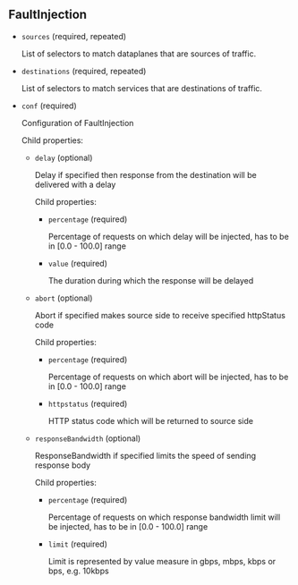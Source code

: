 ## FaultInjection

- `sources` (required, repeated)

    List of selectors to match dataplanes that are sources of traffic.

- `destinations` (required, repeated)

    List of selectors to match services that are destinations of traffic.

- `conf` (required)

    Configuration of FaultInjection

    Child properties:    
    
    - `delay` (optional)
    
        Delay if specified then response from the destination will be delivered
        with a delay
    
        Child properties:    
        
        - `percentage` (required)
        
            Percentage of requests on which delay will be injected, has to be in
            [0.0 - 100.0] range    
        
        - `value` (required)
        
            The duration during which the response will be delayed    
    
    - `abort` (optional)
    
        Abort if specified makes source side to receive specified httpStatus code
    
        Child properties:    
        
        - `percentage` (required)
        
            Percentage of requests on which abort will be injected, has to be in
            [0.0 - 100.0] range    
        
        - `httpstatus` (required)
        
            HTTP status code which will be returned to source side    
    
    - `responseBandwidth` (optional)
    
        ResponseBandwidth if specified limits the speed of sending response body
    
        Child properties:    
        
        - `percentage` (required)
        
            Percentage of requests on which response bandwidth limit will be
            injected, has to be in [0.0 - 100.0] range    
        
        - `limit` (required)
        
            Limit is represented by value measure in gbps, mbps, kbps or bps, e.g.
            10kbps

